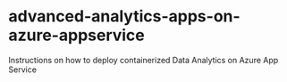 # advanced-analytics-apps-on-azure-appservice
Instructions on how to deploy containerized Data Analytics on Azure App Service
